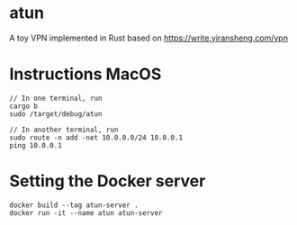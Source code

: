 # atun
A toy VPN implemented in Rust based on https://write.yiransheng.com/vpn

# Instructions MacOS
```
// In one terminal, run
cargo b
sudo /target/debug/atun

// In another terminal, run
sudo route -n add -net 10.0.0.0/24 10.0.0.1
ping 10.0.0.1
```

# Setting the Docker server
```
docker build --tag atun-server .
docker run -it --name atun atun-server
```
